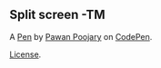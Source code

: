 Split screen -TM
----------------


A [Pen](https://codepen.io/Pawan_16/pen/BbNOmw) by [Pawan Poojary](https://codepen.io/Pawan_16) on [CodePen](https://codepen.io).

[License](https://codepen.io/Pawan_16/pen/BbNOmw/license).